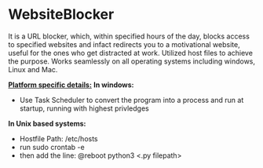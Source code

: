 # WebsiteBlocker
It is a URL blocker, which, within specified hours of the day, blocks access to specified websites and infact redirects you to a motivational website, useful for the ones who get distracted at work. Utilized host files to achieve the purpose. Works seamlessly on all operating systems including windows, Linux and Mac.

<u><b>Platform specific details:</b></u>
<b>In windows:</b>
  <ul><li>
  Use Task Scheduler to convert the program into a process and run at startup, running with highest privledges
  </li></ul>
<b>In Unix based systems:</b>
  <ul><li>
  Hostfile Path: /etc/hosts</li>
  <li>run sudo crontab -e</li>
  <li>then add the line: @reboot python3 <.py filepath></li>

